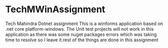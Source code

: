 # TechMWinAssignment
Tech Mahindra Dotnet assignment
This is a winforms application based on .net core platform-windows.
The Unit test projects will not work in this application as there was some nuget packages errors which was taking time to resolve so I leave it.rest of the 
things are done in this assignment 
